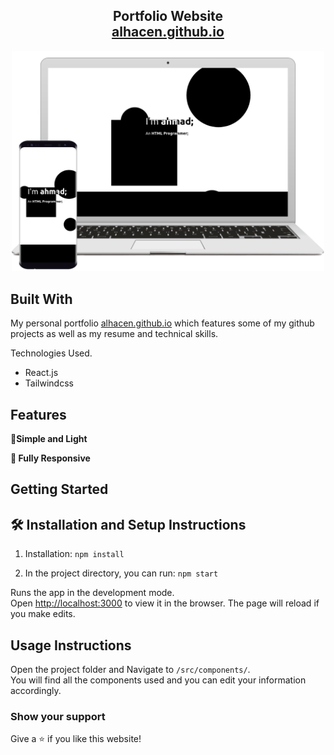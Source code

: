 <h2 align="center">
  Portfolio Website<br/>
  <a href="https://alhacen.github.io/" target="_blank">alhacen.github.io</a>
</h2>
<div align="center">
  <img alt="Demo" src="https://raw.githubusercontent.com/alhacen/my_gits/adf0d9e136d96d9eafed55208ad79612cc31fe8e/alhacen.github.ioSnip.svg" style="width:500px"/>
</div>



## Built With

My personal portfolio <a href="https://alhacen.github.io/" target="_blank">alhacen.github.io</a> which features some of my github projects as well as my resume and technical skills.<br/>

Technologies Used.

- React.js
- Tailwindcss

## Features

**🎨Simple and Light**

**📱 Fully Responsive**

## Getting Started



## 🛠 Installation and Setup Instructions

1. Installation: `npm install`

2. In the project directory, you can run: `npm start`

Runs the app in the development mode.\
Open [http://localhost:3000](http://localhost:3000) to view it in the browser.
The page will reload if you make edits.

## Usage Instructions

Open the project folder and Navigate to `/src/components/`. <br/>
You will find all the components used and you can edit your information accordingly.

### Show your support

Give a ⭐ if you like this website!


